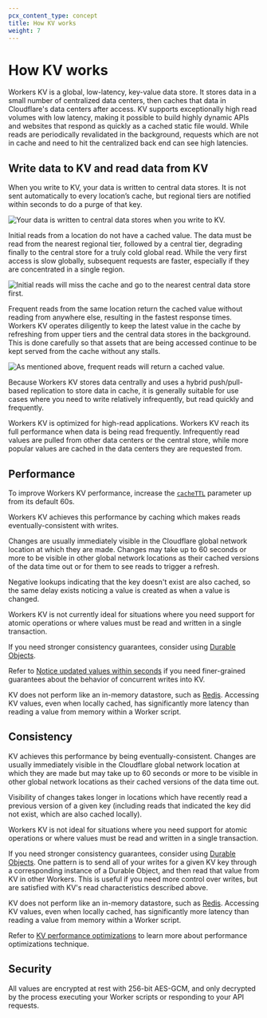 ```yaml
---
pcx_content_type: concept
title: How KV works
weight: 7
---
```


# How KV works

Workers KV is a global, low-latency, key-value data store. It stores data in a small number of centralized data centers, then caches that data in Cloudflare's data centers after access. KV supports exceptionally high read volumes with low latency, making it possible to build highly dynamic APIs and websites that respond as quickly as a cached static file would. While reads are periodically revalidated in the background, requests which are not in cache and need to hit the centralized back end can see high latencies.

## Write data to KV and read data from KV

When you write to KV, your data is written to central data stores. It is not sent automatically to every location’s cache, but regional tiers are notified within seconds to do a purge of that key.

![Your data is written to central data stores when you write to KV.](/images/kv/kv-write.svg)

Initial reads from a location do not have a cached value. The data must be read from the nearest regional tier, followed by a central tier, degrading finally to the central store for a truly cold global read. While the very first access is slow globally, subsequent requests are faster, especially if they are concentrated in a single region.

![Initial reads will miss the cache and go to the nearest central data store first.](/images/kv/kv-slow-read.svg)

<!-- Frequent reads from the same location return the cached value without reading from a central data store, resulting in faster response times. -->

Frequent reads from the same location return the cached value without reading from anywhere else, resulting in the fastest response times. Workers KV operates diligently to keep the latest value in the cache by refreshing from upper tiers and the central data stores in the background. This is done carefully so that assets that are being accessed continue to be kept served from the cache without any stalls.

![As mentioned above, frequent reads will return a cached value.](/images/kv/kv-fast-read.svg)

Because Workers KV stores data centrally and uses a hybrid push/pull-based replication to store data in cache, it is generally suitable for use cases where you need to write relatively infrequently, but read quickly and frequently.

Workers KV is optimized for high-read applications. Workers KV reach its full performance when data is being read frequently.
Infrequently read values are pulled from other data centers or the central store, while more popular values are cached in the data centers they are requested from.

## Performance

To improve Workers KV performance, increase the [`cacheTTL`](/kv/learning/kv-performance-optimizations/#optimize-get-long-tail-performance) parameter up from its default 60s. 

Workers KV achieves this performance by caching which makes reads eventually-consistent with writes. 

Changes are usually immediately visible in the Cloudflare global network location at which they are made. Changes may take up to 60 seconds or more to be visible in other global network locations as their cached versions of the data time out or for them to see reads to trigger a refresh. 

Negative lookups indicating that the key doesn't exist are also cached, so the same delay exists noticing a value is created as when a value is changed.

Workers KV is not currently ideal for situations where you need support for atomic operations or where values must be read and written in a single transaction.

If you need stronger consistency guarantees, consider using [Durable Objects](/durable-objects/).

Refer to [Notice updated values within seconds](/kv/learning/kv-performance-optimizations/#notice-updated-values-within-seconds) if you need finer-grained guarantees about the behavior of concurrent writes into KV.

KV does not perform like an in-memory datastore, such as [Redis](https://redis.io). Accessing KV values, even when locally cached, has significantly more latency than reading a value from memory within a Worker script.

## Consistency

KV achieves this performance by being eventually-consistent. Changes are usually immediately visible in the Cloudflare global network location at which they are made but may take up to 60 seconds or more to be visible in other global network locations as their cached versions of the data time out. 

Visibility of changes takes longer in locations which have recently read a previous version of a given key (including reads that indicated the key did not exist, which are also cached locally). 

Workers KV is not ideal for situations where you need support for atomic operations or where values must be read and written in a single transaction.

If you need stronger consistency guarantees, consider using [Durable Objects](/durable-objects/). One pattern is to send all of your writes for a given KV key through a corresponding instance of a Durable Object, and then read that value from KV in other Workers. This is useful if you need more control over writes, but are satisfied with KV's read characteristics described above.

KV does not perform like an in-memory datastore, such as [Redis](https://redis.io). Accessing KV values, even when locally cached, has significantly more latency than reading a value from memory within a Worker script.

Refer to [KV performance optimizations](/kv/learning/kv-performance-optimizations/) to learn more about performance optimizations technique.

## Security

All values are encrypted at rest with 256-bit AES-GCM, and only decrypted by the process executing your Worker scripts or responding to your API requests.




